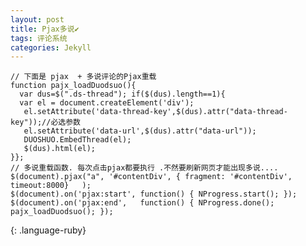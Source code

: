 ```yaml
---
layout: post
title: Pjax多说✔︎
tags: 评论系统
categories: Jekyll
---
```




	// 下面是 pjax  + 多说评论的Pjax重载
	function pajx_loadDuodsuo(){ 
	  var dus=$(".ds-thread"); if($(dus).length==1){
	  var el = document.createElement('div');
	   el.setAttribute('data-thread-key',$(dus).attr("data-thread-key"));//必选参数
	   el.setAttribute('data-url',$(dus).attr("data-url"));
	   DUOSHUO.EmbedThread(el);
	   $(dus).html(el);
	}};
	// 多说重载函数. 每次点击pjax都要执行 .不然要刷新网页才能出现多说....
	$(document).pjax("a", '#contentDiv', { fragment: '#contentDiv', timeout:8000}   );  
	$(document).on('pjax:start', function() { NProgress.start(); });
	$(document).on('pjax:end',   function() { NProgress.done(); pajx_loadDuodsuo(); });
{: .language-ruby}



